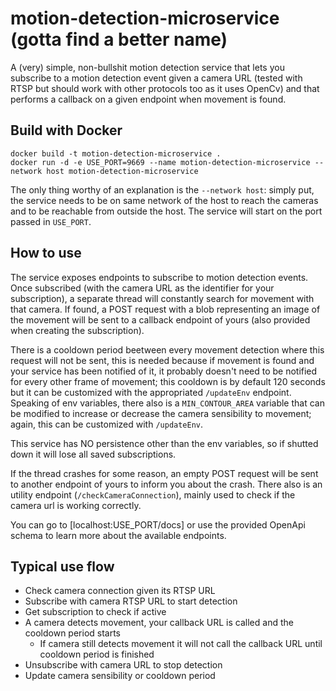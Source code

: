 # motion-detection-microservice (gotta find a better name)
A (very) simple, non-bullshit motion detection service that lets you subscribe to a motion detection event given a camera URL (tested with RTSP but should work with other protocols too as it uses OpenCv) and that performs a callback on a given endpoint when movement is found.

## Build with Docker
```
docker build -t motion-detection-microservice .
docker run -d -e USE_PORT=9669 --name motion-detection-microservice --network host motion-detection-microservice
```

The only thing worthy of an explanation is the `--network host`: simply put, the service needs to be on same network of the host to reach the cameras and to be reachable from outside the host.
The service will start on the port passed in `USE_PORT`.

## How to use
The service exposes endpoints to subscribe to motion detection events. 
Once subscribed (with the camera URL as the identifier for your subscription), a separate thread will constantly search for movement with that camera.
If found, a POST request with a blob representing an image of the movement will be sent to a callback endpoint of yours (also provided when creating the subscription).

There is a cooldown period beetween every movement detection where this request will not be sent, this is needed because if movement is found and your service
has been notified of it, it probably doesn't need to be notified for every other frame of movement; this cooldown is by default 120 seconds but it can be customized
with the appropriated `/updateEnv` endpoint.
Speaking of env variables, there also is a `MIN_CONTOUR_AREA` variable that can be modified to increase or decrease the camera sensibility to movement; again, this 
can be customized with `/updateEnv`.

This service has NO persistence other than the env variables, so if shutted down it will lose all saved subscriptions.

If the thread crashes for some reason, an empty POST request will be sent to another endpoint of yours to inform you about the crash.
There also is an utility endpoint (`/checkCameraConnection`), mainly used to check if the camera url is working correctly.

You can go to [localhost:USE_PORT/docs] or use the provided OpenApi schema to learn more about the available endpoints.

## Typical use flow
- Check camera connection given its RTSP URL
- Subscribe with camera RTSP URL to start detection
- Get subscription to check if active
- A camera detects movement, your callback URL is called and the cooldown period starts
    - If camera still detects movement it will not call the callback URL until cooldown period is finished
- Unsubscribe with camera URL to stop detection
- Update camera sensibility or cooldown period